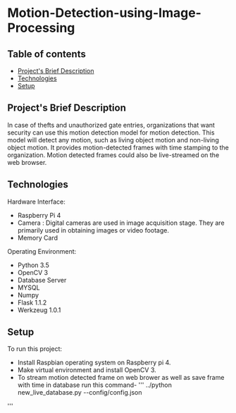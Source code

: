 # Motion-Detection-using-Image-Processing
## Table of contents
* [Project's Brief Description](#project's-brief-description)
* [Technologies](#technologies)
* [Setup](#setup)

## Project's Brief Description
In case of thefts and unauthorized gate entries, organizations that want security can use this motion detection model for motion detection. This model will detect any motion, such as living object motion and non-living object motion. It provides motion-detected frames with time stamping to the organization. Motion detected frames could also be live-streamed on the web browser.
	
## Technologies
Hardware Interface:
* Raspberry Pi 4
* Camera : Digital cameras are used in image acquisition stage. They are primarily used in obtaining images or video footage.
* Memory Card

Operating Environment:
* Python 3.5
* OpenCV 3
* Database Server
* MYSQL
* Numpy 
* Flask 1.1.2
* Werkzeug 1.0.1
	
## Setup
To run this project:
* Install Raspbian operating system on Raspberry pi 4.
* Make virtual environment and install OpenCV 3.
* To stream motion detected frame on web brower as well as save frame with time in database run this command- 
'''
../python new_live_database.py --config/config.json

'''
